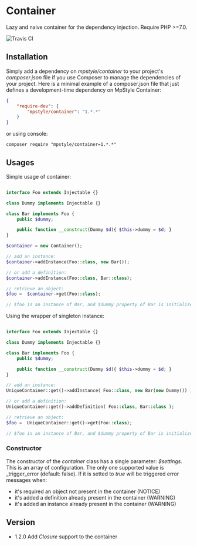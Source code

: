 # Container

Lazy and naive container for the dependency injection.
Require PHP >=7.0.

![Travis CI](https://travis-ci.org/MpStyle/container.svg?branch=master)

## Installation

Simply add a dependency on _mpstyle/container_ to your project's _composer.json_ file if you use Composer to manage the dependencies of your project. Here is a minimal example of a composer.json file that just defines a development-time dependency on MpStyle Container:

```json
{
    "require-dev": {
        "mpstyle/container": "1.*.*"
    }
}
```

or using console:

```
composer require "mpstyle/container=1.*.*"
```

## Usages

Simple usage of container:

```php

interface Foo extends Injectable {}

class Dummy implements Injectable {}

class Bar implements Foo {
    public $dummy;

    public function __construct(Dummy $d){ $this->dummy = $d; }
}

$container = new Container();

// add an instance:
$container->addInstance(Foo::class, new Bar());

// or add a definition:
$container->addInstance(Foo::class, Bar::class);

// retrieve an object:
$foo =  $container->get(Foo::class);

// $foo is an instance of Bar, and $dummy property of Bar is initialized as an instance of Dummy.

```

Using the wrapper of singleton instance:

```php

interface Foo extends Injectable {}

class Dummy implements Injectable {}

class Bar implements Foo {
    public $dummy;

    public function __construct(Dummy $d){ $this->dummy = $d; }
}

// add an instance:
UniqueContainer::get()->addInstance( Foo::class, new Bar(new Dummy()) );

// or add a definition:
UniqueContainer::get()->addDefinition( Foo::class, Bar::class );

// retrieve an object:
$foo =  UniqueContainer::get()->get(Foo::class);

// $foo is an instance of Bar, and $dummy property of Bar is initialized as an instance of Dummy.
```

### Constructor

The constructor of the _container_ class has a single parameter: _$settings_.
This is an array of configuration.
The only one supported value is _trigger_error (default: false).
If it is setted to _true_ will be triggered error messages when:
- it's required an object not present in the container (NOTICE)
- it's added a definition already present in the container (WARNING)
- it's added an instance already present in the container (WARNING)

## Version

- 1.2.0 Add _Closure_ support to the container 